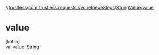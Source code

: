 //[trustless](../../../index.md)/[com.trustless.requests.kyc.retrieveSteps](../index.md)/[StringValue](index.md)/[value](value.md)

# value

[kotlin]\
val [value](value.md): [String](https://kotlinlang.org/api/latest/jvm/stdlib/kotlin/-string/index.html)
